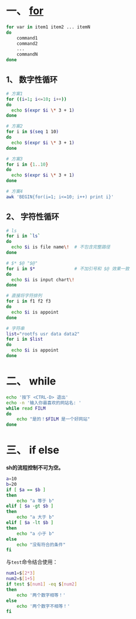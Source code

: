 # 一、 [for](https://blog.csdn.net/babyfish13/article/details/52981110)
```sh
for var in item1 item2 ... itemN
do
    command1
    command2
    ...
    commandN
done
```

## 1、 数字性循环
```sh
# 方案1
for ((i=1; i<=10; i++))
do
  echo $(expr $i \* 3 + 1)
done

# 方案2
for i in $(seq 1 10)
do
  echo $(expr $i \* 3 + 1)
done

# 方案3
for i in {1..10}
do
  echo $(expr $i \* 3 + 1)
done

# 方案4
awk 'BEGIN{for(i=1; i<=10; i++) print i}'
```

## 2、 字符性循环
```sh
# ls
for i in `ls`
do
  echo $i is file name\!  # 不包含完整路径
done

# $* $@ "$@"
for i in $*               # 不加引号和 $@ 效果一致
do
  echo $i is input chart\!
done

# 直接将字符排列
for i in f1 f2 f3
do
  echo $i is appoint
done

# 字符串
list="rootfs usr data data2"
for i in $list
do
  echo $i is appoint
done
```


# 二、 while
```sh
echo '按下 <CTRL-D> 退出'
echo -n '输入你最喜欢的网站名: '
while read FILM
do
    echo "是的！$FILM 是一个好网站"
done
```

# 三、 if else
**sh的流程控制不可为空。**  

```sh
a=10
b=20
if [ $a == $b ]
then
    echo "a 等于 b"
elif [ $a -gt $b ]
then
    echo "a 大于 b"
elif [ $a -lt $b ]
then
    echo "a 小于 b"
else
    echo "没有符合的条件"
fi
```

与`test`命令结合使用：  
```sh
num1=$[2*3]
num2=$[1+5]
if test $[num1] -eq $[num2]
then
    echo '两个数字相等！'
else
    echo '两个数字不相等！'
fi
```
